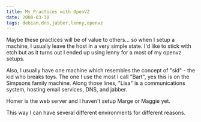 ```yaml
---
title: My Practices with OpenVZ
date: 2008-03-30
tags: debian,dns,jabber,lenny,openvz
---
```

Maybe these practices will be of value to others... so when I setup a machine, I usually leave the host in a very simple state. I'd like to stick with etch but as it turns out I ended up using lenny for a most of my openvz setups.

Also, I usually have one machine which resembles the concept of "sid" - the kid who breaks toys. The one I use the most I call "Bart", yes this is on the Simpsons family machine. Along those lines, "Lisa" is a communications system, hosting email services, DNS, and jabber.

Homer is the web server and I haven't setup Marge or Maggie yet.

This way I can have several different environments for different reasons.

